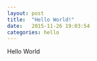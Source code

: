 ```yaml
---
layout: post
title:  "Hello World!"
date:   2015-11-26 19:03:54
categories: hello
---
```


Hello World